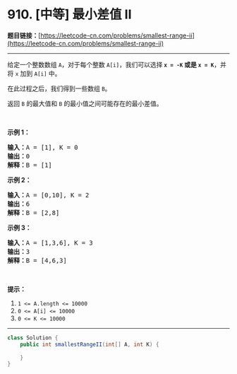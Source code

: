 # 910. [中等] 最小差值 II

**题目链接：**[https://leetcode-cn.com/problems/smallest-range-ii](https://leetcode-cn.com/problems/smallest-range-ii)

---

<div class="content__1Y2H">
 <div class="notranslate">
  <p>给定一个整数数组 <code>A</code>，对于每个整数 <code>A[i]</code>，我们可以选择<strong>&nbsp;<code>x = -K</code>&nbsp;或是&nbsp;<code>x = K</code></strong>，并将&nbsp;<code>x</code>&nbsp;加到&nbsp;<code>A[i]</code>&nbsp;中。</p> 
  <p>在此过程之后，我们得到一些数组&nbsp;<code>B</code>。</p> 
  <p>返回 <code>B</code>&nbsp;的最大值和 <code>B</code>&nbsp;的最小值之间可能存在的最小差值。</p> 
  <p>&nbsp;</p> 
  <ol> 
  </ol> 
  <p><strong>示例 1：</strong></p> 
  <pre class="language-text"><strong>输入：</strong>A = [1], K = 0
<strong>输出：</strong>0
<strong>解释：</strong>B = [1]
</pre> 
  <p><strong>示例 2：</strong></p> 
  <pre class="language-text"><strong>输入：</strong>A = [0,10], K = 2
<strong>输出：</strong>6
<strong>解释：</strong>B = [2,8]
</pre> 
  <p><strong>示例 3：</strong></p> 
  <pre class="language-text"><strong>输入：</strong>A = [1,3,6], K = 3
<strong>输出：</strong>3
<strong>解释：</strong>B = [4,6,3]
</pre> 
  <p>&nbsp;</p> 
  <p><strong>提示：</strong></p> 
  <ol> 
   <li><code>1 &lt;= A.length &lt;= 10000</code></li> 
   <li><code>0 &lt;= A[i] &lt;= 10000</code></li> 
   <li><code>0 &lt;= K &lt;= 10000</code></li> 
  </ol> 
 </div>
</div>

---

```java
class Solution {
    public int smallestRangeII(int[] A, int K) {
        
    }
}
```